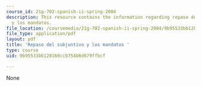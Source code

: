 ```yaml
---
course_id: 21g-702-spanish-ii-spring-2004
description: This resource contains the information regarding repaso del subjuntivo
  y los mandatos.
file_location: /coursemedia/21g-702-spanish-ii-spring-2004/9b95533bb128160ccb754b6d679ffbcf_MIT21G_702S04_36subj.pdf
file_type: application/pdf
layout: pdf
title: 'Repaso del subjuntivo y los mandatos '
type: course
uid: 9b95533bb128160ccb754b6d679ffbcf

---
```

None